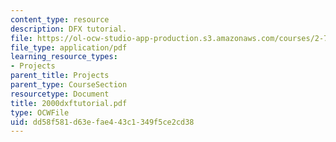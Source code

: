```yaml
---
content_type: resource
description: DFX tutorial.
file: https://ol-ocw-studio-app-production.s3.amazonaws.com/courses/2-76-multi-scale-system-design-fall-2004/dd58f581d63efae443c1349f5ce2cd38_2000dxftutorial.pdf
file_type: application/pdf
learning_resource_types:
- Projects
parent_title: Projects
parent_type: CourseSection
resourcetype: Document
title: 2000dxftutorial.pdf
type: OCWFile
uid: dd58f581-d63e-fae4-43c1-349f5ce2cd38
---
```

